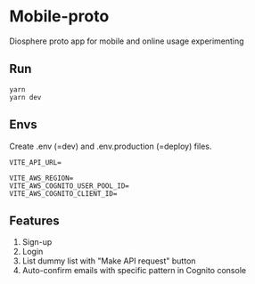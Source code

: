 # Mobile-proto

Diosphere proto app for mobile and online usage experimenting

## Run

```
yarn
yarn dev
```

## Envs

Create .env (=dev) and .env.production (=deploy) files.

```
VITE_API_URL=

VITE_AWS_REGION=
VITE_AWS_COGNITO_USER_POOL_ID=
VITE_AWS_COGNITO_CLIENT_ID=
```

## Features

1. Sign-up
2. Login
3. List dummy list with "Make API request" button
4. Auto-confirm emails with specific pattern in Cognito console
